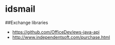 # idsmail

##Exchange libraries
* https://github.com/OfficeDev/ews-java-api
* http://www.independentsoft.com/purchase.html
